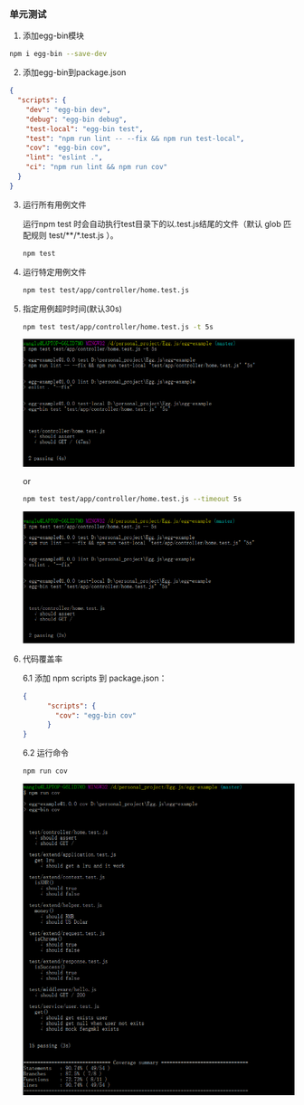 ### 单元测试

1. 添加egg-bin模块

```bash
npm i egg-bin --save-dev
```

2. 添加egg-bin到package.json

```json
{
  "scripts": {
    "dev": "egg-bin dev",
    "debug": "egg-bin debug",
    "test-local": "egg-bin test",
    "test": "npm run lint -- --fix && npm run test-local",
    "cov": "egg-bin cov",
    "lint": "eslint .",
    "ci": "npm run lint && npm run cov"
  }
}
```

3. 运行所有用例文件

    运行npm test 时会自动执行test目录下的以.test.js结尾的文件（默认 glob 匹配规则 test/**/*.test.js ）。

     ```bash
     npm test
      ```

4. 运行特定用例文件
    
    ```bash
    npm test test/app/controller/home.test.js
    ```
    
5. 指定用例超时时间(默认30s)

    ```bash
    npm test test/app/controller/home.test.js -t 5s
    ```
    
    ![avatar](https://raw.githubusercontent.com/wanglu1990/Egg.js/master/egg-example/doc/images/unittest-timeout-5s-1.png)
    
    or
    
    ```bash
    npm test test/app/controller/home.test.js --timeout 5s
    ```
    
    ![avatar](https://raw.githubusercontent.com/wanglu1990/Egg.js/master/egg-example/doc/images/unittest-timeout-5s-2.png)
    
    
6. 代码覆盖率

    6.1  添加 npm scripts 到 package.json：
    
    ```json
    {
          "scripts": {
            "cov": "egg-bin cov"
          }
    }
    ```
    
    6.2  运行命令
    
    ```bash
    npm run cov
    ```
    
     ![avatar](https://raw.githubusercontent.com/wanglu1990/Egg.js/master/egg-example/doc/images/unittest-run-cov.png)

    
    
    
    
    
    
    
    
    
    
    










